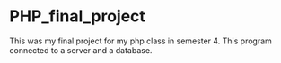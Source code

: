 # PHP_final_project
This was my final project for my php class in semester 4.
This program connected to a server and a database.
